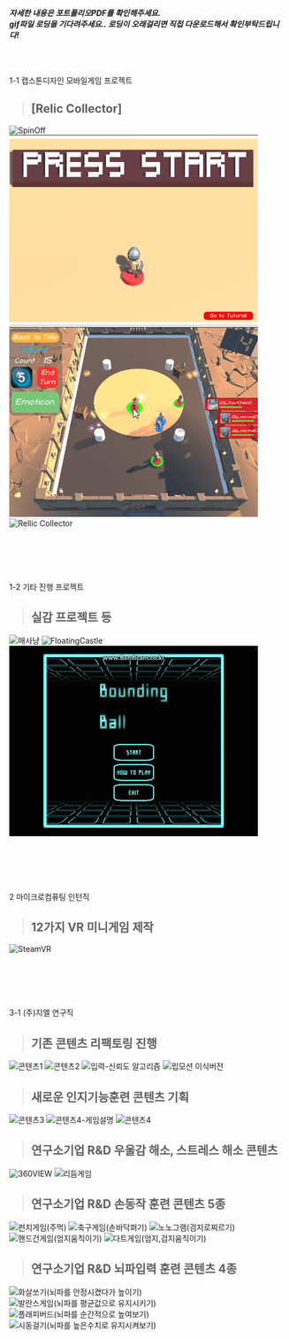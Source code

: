 
***자세한 내용은 포트폴리오PDF를 확인해주세요.***
<br>
***gif파일 로딩을 기다려주세요.. 로딩이 오래걸리면 직접 다운로드해서 확인부탁드립니다!***

<br><br>

1-1 캡스톤디자인 모바일게임 프로젝트 
> ## [Relic Collector]
![SpinOff](Mobile1_full_LOW.gif)
![Cubric fighter](Mobile2_full_1_LOW.gif)
![Cubric fighter](Mobile2_full_2_LOW.gif)
![Rellic Collector](collection_low.gif)

<br><br>
<br><br>

1-2 기타 진행 프로젝트
> ## 실감 프로젝트 등
![매사냥](VRgoogle_full.gif)
![FloatingCastle](FloatingCastle.gif)
![BoundingBall](BoundingBall.gif)

<br><br>
<br><br>

2 마이크로컴퓨팅 인턴직
> ## 12가지 VR 미니게임 제작
![SteamVR](VR_full_final.gif)

<br><br>
<br><br>

3-1 (주)지엘 연구직
> ## 기존 콘텐츠 리팩토링 진행
![콘텐츠1](Content1.gif)
![콘텐츠2](Content2.gif)
![입력-신뢰도 알고리즘](Content2_aiming.gif)
![립모션 이식버전](Content2_leapmotion.gif)

> ## 새로운 인지기능훈련 콘텐츠 기획
![콘텐츠3](Content3.gif)
![콘텐츠4-게임설명](Content4_explanation.gif)
![콘텐츠4](Content4.gif)

> ## 연구소기업 R&D 우울감 해소, 스트레스 해소 콘텐츠
![360VIEW](360VIEW.gif)
![리듬게임](RythmeGame.gif)

> ## 연구소기업 R&D 손동작 훈련 콘텐츠 5종
![펀치게임(주먹)](PunchGame.gif)
![축구게임(손바닥펴기)](SoccerGame.gif)
![노노그램(검지로찌르기)](Nonogram.gif)
![핸드건게임(엄지움직이기)](HandgunGame.gif)
![다트게임(엄지,검지움직이기)](DartGame.gif)

> ## 연구소기업 R&D 뇌파입력 훈련 콘텐츠 4종
![화살쏘기(뇌파를 안정시켰다가 높이기)](ArcheryGame.gif)
![발란스게임(뇌파를 평균값으로 유지시키기)](BalanceGame.gif)
![플래피버드(뇌파를 순간적으로 높여보기)](Flappybird.gif)
![시동걸기(뇌파를 높은수치로 유지시켜보기)](TractorFactory.gif)
